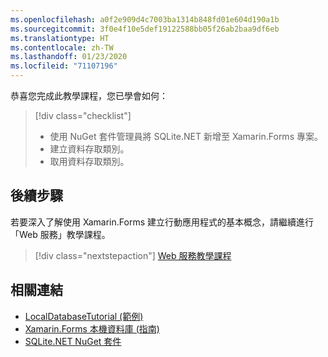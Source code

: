 ```yaml
---
ms.openlocfilehash: a0f2e909d4c7003ba1314b848fd01e604d190a1b
ms.sourcegitcommit: 3f0e4f10e5def19122588bb05f26ab2baa9df6eb
ms.translationtype: HT
ms.contentlocale: zh-TW
ms.lasthandoff: 01/23/2020
ms.locfileid: "71107196"
---
```

恭喜您完成此教學課程，您已學會如何：

> [!div class="checklist"]
>
> - 使用 NuGet 套件管理員將 SQLite.NET 新增至 Xamarin.Forms 專案。
> - 建立資料存取類別。
> - 取用資料存取類別。

## <a name="next-steps"></a>後續步驟

若要深入了解使用 Xamarin.Forms 建立行動應用程式的基本概念，請繼續進行「Web 服務」教學課程。

> [!div class="nextstepaction"]
> [Web 服務教學課程](~/get-started/tutorials/web-service/index.yml)

## <a name="related-links"></a>相關連結

- [LocalDatabaseTutorial (範例)](https://docs.microsoft.com/samples/xamarin/xamarin-forms-samples/getstarted-tutorials-localdatabasetutorial/)
- [Xamarin.Forms 本機資料庫 (指南)](~/xamarin-forms/data-cloud/data/databases.md)
- [SQLite.NET NuGet 套件](https://www.nuget.org/packages/sqlite-net-pcl/)
